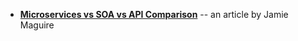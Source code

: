 <panel header="{{ icon_resource }} Resources" expanded>

* [**Microservices vs SOA vs API Comparison**](https://www.devteam.space/blog/microservices-vs-soa-and-api-comparison//) -- an article by Jamie Maguire

</panel>
